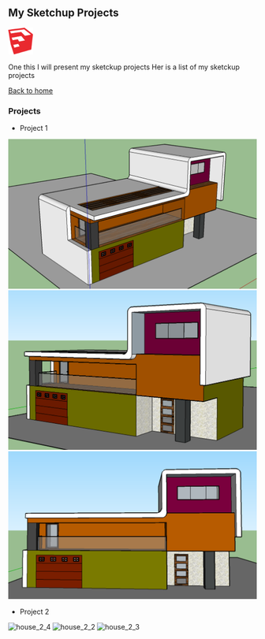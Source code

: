 ## My Sketchup Projects

<img width="50" src="images/sketchup_logo.png" title="sketchup logo" />

One this I will present my sketckup projects
Her is a list of my sketckup projects

[Back to home](README.md)

### Projects

- Project 1

<img src="images/house_1_1.png" title="house_1_1" />

<img src="images/house_1_3.png" title="house_1_3" />

<img src="images/house _1_2.png" title="house_1_2" />



- Project 2

<img scr="images/house_2_1.png" title="house_2_4" />

<img scr="images/house_2_2.png" title="house_2_2" />

<img scr="images/house _2_3.png" title="house_2_3" />

